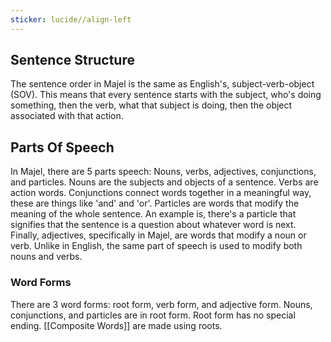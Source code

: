 ```yaml
---
sticker: lucide//align-left
---
```


## Sentence Structure
The sentence order in Majel is the same as English's, subject-verb-object (SOV). This means that every sentence starts with the subject, who's doing something, then the verb, what that subject is doing, then the object associated with that action. 

## Parts Of Speech
In Majel, there are 5 parts speech: Nouns, verbs, adjectives, conjunctions, and particles. Nouns are the subjects and objects of a sentence. Verbs are action words. Conjunctions connect words together in a meaningful way, these are things like 'and' and 'or'. Particles are words that modify the meaning of the whole sentence. An example is, there's a particle that signifies that the sentence is a question about whatever word is next. Finally, adjectives, specifically in Majel, are words that modify a noun or verb. Unlike in English, the same part of speech is used to modify both nouns and verbs.
### Word Forms
There are 3 word forms: root form, verb form, and adjective form. Nouns, conjunctions, and particles are in root form. Root form has no special ending. [[Composite Words]] are made using roots.